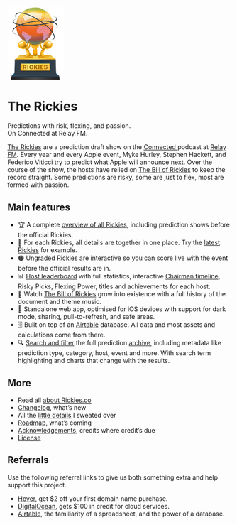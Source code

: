 <img src="public_html/images/rickies-trophy-noshadow.png" alt="Rickies trophy" width="128"/>

# The Rickies

Predictions with risk, flexing, and passion.  
On Connected at Relay FM.

[The Rickies](https://rickies.co) are a prediction draft show on the [Connected ](https://relay.fm/connected) podcast at [Relay FM](https://relay.fm). Every year and every Apple event, Myke Hurley, Stephen Hackett, and Federico Viticci try to predict what Apple will announce next. Over the course of the show, the hosts have relied on [The Bill of Rickies](https://thebillof.rickies.co) to keep the record straight. Some predictions are risky, some are just to flex, most are formed with passion.

## Main features

-   🏆 A complete [overview of all Rickies](https://rickies.co), including prediction shows before the official Rickies.
-   🎯 For each Rickies, all details are together in one place. Try the [latest Rickies](https://rickies.co/latest) for example.
-   🟠 [Ungraded Rickies](https://rickies.co/ungraded) are interactive so you can score live with the event before the official results are in.
-   📊 [Host leaderboard](https://rickies.co/leaderboard) with full statistics, interactive [Chairman timeline](https://rickies.co/leaderboard#timeline), Risky Picks, Flexing Power, titles and achievements for each host.
-   📜 Watch [The Bill of Rickies](https://rickies.co/billof) grow into existence with a full history of the document and theme music.
-   📱 Standalone web app, optimised for iOS devices with support for dark mode, sharing, pull-to-refresh, and safe areas.
-   🗄 Built on top of an [Airtable](https://airtable.com/invite/r/srbbQalO) database. All data and most assets and calculations come from there.
-   🔍 [Search and filter](https://rickies.co/?search=promotion) the full prediction [archive](https://rickies.co/archive), including metadata like prediction type, category, host, event and more. With search term highlighting and charts that change with the results.

## More

-   Read all [about Rickies.co](https://rickies.co/about)
-   [Changelog](Changelog.md), what’s new
-   All the [little details](Details.md) I sweated over
-   [Roadmap](Roadmap.md), what’s coming
-   [Acknowledgements](Acknowledgements.md), credits where credit’s due
-   [License](License.md)

## Referrals

Use the following referral links to give us both something extra and help support this project.

-   [Hover](https://hover.com/RPxkv2lK), get $2 off your first domain name purchase.
-   [DigitalOcean](https://m.do.co/c/c931041cf4fc), gets $100 in credit for cloud services.
-   [Airtable](https://airtable.com/invite/r/srbbQalO), the familiarity of a spreadsheet, and the power of a database.
